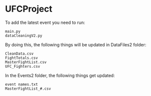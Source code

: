 # UFCProject

To add the latest event you need to run:

    main.py 
    dataCleaningV2.py

By doing this, the following things will be updated in DataFiles2 folder: 

    CleanData.csv 
    FightTotals.csv
    MasterFightList.csv
    UFC_Fighters.csv

In the Events2 folder, the following things get updated:

    event names.txt
    MasterFightList_#.csv